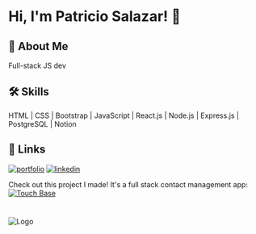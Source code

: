 # Hi, I'm Patricio Salazar! 👋


## 🚀 About Me
Full-stack JS dev


## 🛠 Skills

HTML | CSS | Bootstrap | JavaScript | React.js | Node.js | Express.js | PostgreSQL | Notion

## 🔗 Links
[![portfolio](https://img.shields.io/badge/my_portfolio-000?style=for-the-badge&logo=ko-fi&logoColor=white)](https://www.patriciosalazar.dev/)
[![linkedin](https://img.shields.io/badge/linkedin-0A66C2?style=for-the-badge&logo=linkedin&logoColor=white)](https://www.linkedin.com/in/patriciosalazardev/)

Check out this project I made! It's a full stack contact management app:  
[![Touch Base](https://img.shields.io/badge/--%23ffdab9?logoColor=%20&label=Touch%20Base&labelColor=%236e6bee&link=https%3A%2F%2Fwww.touchbaseapp.co
)](https://www.touchbaseapp.co/)

#

![Logo](https://www.patriciosalazar.dev/img/dev_logo.png)

